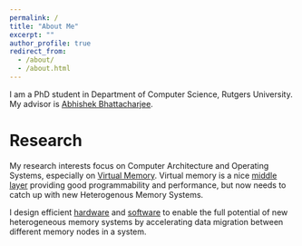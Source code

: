 ```yaml
---
permalink: /
title: "About Me"
excerpt: ""
author_profile: true
redirect_from: 
  - /about/
  - /about.html
---
```

I am a PhD student in Department of Computer Science, Rutgers University. My advisor is
[Abhishek Bhattacharjee](https://www.cs.rutgers.edu/~abhib/).

# Research

My research interests focus on Computer Architecture and Operating Systems,
especially on [Virtual Memory](https://en.wikipedia.org/wiki/Virtual_memory).
Virtual memory is a nice [middle layer](https://en.wikipedia.org/wiki/Indirection)
providing good programmability and performance, but now needs to catch up with
new Heterogenous Memory Systems.

I design efficient [hardware](/publication/2017-06-24-ISCA-2017) and
[software](https://lwn.net/Articles/728154/) to enable the full potential of
new heterogeneous memory systems by accelerating data migration between
different memory nodes in a system.

